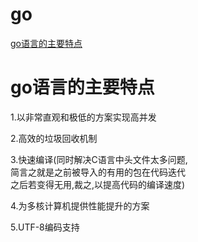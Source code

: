 # go
[go语言的主要特点](#go语言的主要特点)

# go语言的主要特点

1.以非常直观和极低的方案实现高并发

2.高效的垃圾回收机制

3.快速编译(同时解决C语言中头文件太多问题,  
简言之就是之前被导入的有用的包在代码迭代  
之后若变得无用,裁之,以提高代码的编译速度)

4.为多核计算机提供性能提升的方案

5.UTF-8编码支持

